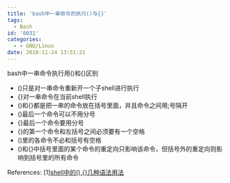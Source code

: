 ```yaml
---
title: 'bash中一串命令的执行()与{}'
tags:
  - Bash
id: '8031'
categories:
  - - GNU/Linux
date: 2018-11-24 13:51:21
---
```



<!-- more -->
bash中一串命令执行用()和{}区别

*   ()只是对一串命令重新开一个子shell进行执行
*   {}对一串命令在当前shell执行
*   ()和{}都是把一串的命令放在括号里面，并且命令之间用;号隔开
*   ()最后一个命令可以不用分号
*   {}最后一个命令要用分号
*   {}的第一个命令和左括号之间必须要有一个空格
*   ()里的各命令不必和括号有空格
*   ()和{}中括号里面的某个命令的重定向只影响该命令，但括号外的重定向则影响到括号里的所有命令

References:
\[1\][shell中的(),{}几种语法用法](https://www.cnblogs.com/HKUI/p/6423918.html)